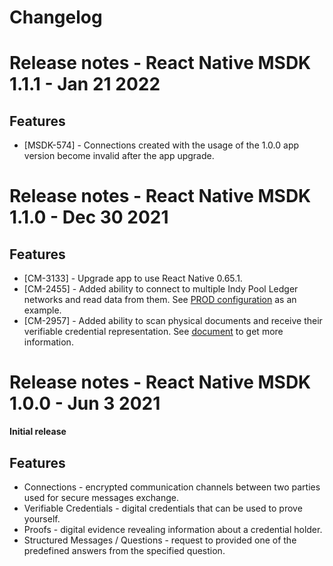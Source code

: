 # Changelog

# Release notes - React Native MSDK 1.1.1 - Jan 21 2022

## Features
* [MSDK-574] -  Connections created with the usage of the 1.0.0 app version become invalid after the app upgrade.

# Release notes - React Native MSDK 1.1.0 - Dec 30 2021

## Features
* [CM-3133] - Upgrade app to use React Native 0.65.1.
* [CM-2455] - Added ability to connect to multiple Indy Pool Ledger networks and read data from them. See [PROD configuration](src/environment.js) as an example.
* [CM-2957] - Added ability to scan physical documents and receive their verifiable credential representation. See [document](./docs/Customization.md#physical-document-verification) to get more information.

# Release notes - React Native MSDK 1.0.0 - Jun 3 2021

**Initial release**

## Features
* Connections - encrypted communication channels between two parties used for secure messages exchange.
* Verifiable Credentials - digital credentials that can be used to prove yourself.
* Proofs - digital evidence revealing information about a credential holder.
* Structured Messages / Questions - request to provided one of the predefined answers from the specified question.
